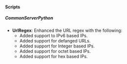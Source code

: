 
#### Scripts
##### CommonServerPython
- **UrlRegex**: Enhanced the URL regex with the following:
  - Added support to IPv6 based IPs.
  - Added support for defanged URLs.
  - Added support for Integer based IPs.
  - Added support for octet based IPs.
  - Added support for hex based IPs.
